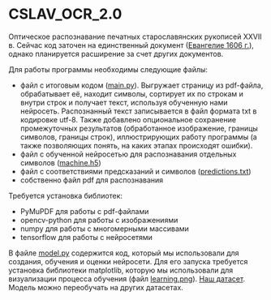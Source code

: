 # CSLAV_OCR_2.0

Оптическое распознавание печатных старославянских рукописей XXVII в.
Сейчас код заточен на единственный документ (<a href = "https://drive.google.com/file/d/1Kopdod_E4U6r7Ft9FukMAtBI655PzUQc/view?usp=sharing">Евангелие 1606 г.</a>), однако планируется расширение за счет других документов.

Для работы программы необходимы следующие файлы:
- файл с итоговым кодом (<a href="https://github.com/PavelAstafyev/CSLAV_OCR_2.0/blob/main/main.py">main.py</a>). Выгружает страницу из pdf-файла, обрабатывает её, находит символы, сортирует их по строкам и внутри строк и получает текст, используя обученную нами нейросеть. Распознанный текст записывается в файл формата txt в кодировке utf-8. Также добавлено опциональное сохранение промежуточных результатов (обработанное изображение, границы символов, границы строк), иллюстрирующих работу программы (а также позволяющих понять, на каких этапах происходят ошибки).
- файл с обученной нейросетью для распознавания отдельных символов (<a href="https://github.com/PavelAstafyev/CSLAV_OCR_2.0/blob/main/machine.h5">machine.h5</a>)
- файл с соответствиями предсказаний и символов (<a href="https://github.com/PavelAstafyev/CSLAV_OCR_2.0/blob/main/predictions.txt">predictions.txt</a>)
- собственно файл pdf для распознавания

Требуется установка библиотек:
- PyMuPDF для работы с pdf-файлами
- opencv-python для работы с изображениями
- numpy для работы с многомерными массивами
- tensorflow для работы с нейросетями

В файле <a href="https://github.com/PavelAstafyev/CSLAV_OCR_2.0/blob/main/model.py">model.py</a> содержится код, который мы использовали для создания, обучения и оценки нейросети. Для его запуска требуется установка библиотеки matplotlib, которую мы использовали для визуализации процесса обучения (файл <a href="https://github.com/PavelAstafyev/CSLAV_OCR_2.0/blob/main/learning.png">learning.png</a>). <a href = "https://drive.google.com/drive/folders/1P8BmnVK_i-LL06Xi3sTd1LJ4WUQ1hb8h?usp=sharing">Наш датасет</a>. Модель можно переобучать на других датасетах.
